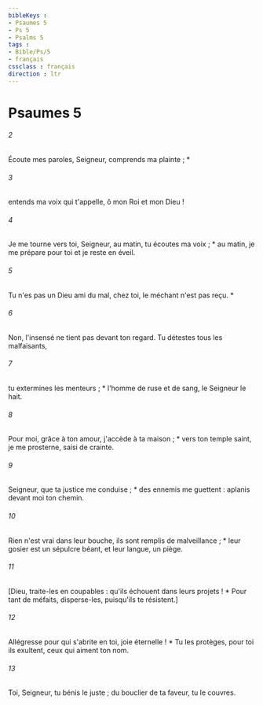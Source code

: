 ```yaml
---
bibleKeys : 
- Psaumes 5
- Ps 5
- Psalms 5
tags : 
- Bible/Ps/5
- français
cssclass : français
direction : ltr
---
```


# Psaumes 5

###### 2
Écoute mes paroles, Seigneur, comprends ma plainte ; *
###### 3
entends ma voix qui t'appelle, ô mon Roi et mon Dieu !
###### 4
Je me tourne vers toi, Seigneur, au matin, tu écoutes ma voix ; * au matin, je me prépare pour toi et je reste en éveil.
###### 5
Tu n'es pas un Dieu ami du mal, chez toi, le méchant n'est pas reçu. *
###### 6
Non, l'insensé ne tient pas devant ton regard. Tu détestes tous les malfaisants,
###### 7
tu extermines les menteurs ; * l'homme de ruse et de sang, le Seigneur le hait.
###### 8
Pour moi, grâce à ton amour, j'accède à ta maison ; * vers ton temple saint, je me prosterne, saisi de crainte.
###### 9
Seigneur, que ta justice me conduise ; * des ennemis me guettent : aplanis devant moi ton chemin.
###### 10
Rien n'est vrai dans leur bouche, ils sont remplis de malveillance ; * leur gosier est un sépulcre béant, et leur langue, un piège.
###### 11
[Dieu, traite-les en coupables : qu'ils échouent dans leurs projets ! * Pour tant de méfaits, disperse-les, puisqu'ils te résistent.]
###### 12
Allégresse pour qui s'abrite en toi, joie éternelle ! * Tu les protèges, pour toi ils exultent, ceux qui aiment ton nom.
###### 13
Toi, Seigneur, tu bénis le juste ; du bouclier de ta faveur, tu le couvres.
